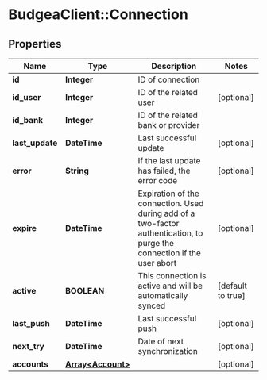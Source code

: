 # BudgeaClient::Connection

## Properties
Name | Type | Description | Notes
------------ | ------------- | ------------- | -------------
**id** | **Integer** | ID of connection | 
**id_user** | **Integer** | ID of the related user | [optional] 
**id_bank** | **Integer** | ID of the related bank or provider | 
**last_update** | **DateTime** | Last successful update | [optional] 
**error** | **String** | If the last update has failed, the error code | [optional] 
**expire** | **DateTime** | Expiration of the connection. Used during add of a two-factor authentication, to purge the connection if the user abort | [optional] 
**active** | **BOOLEAN** | This connection is active and will be automatically synced | [default to true]
**last_push** | **DateTime** | Last successful push | [optional] 
**next_try** | **DateTime** | Date of next synchronization | [optional] 
**accounts** | [**Array&lt;Account&gt;**](Account.md) |  | [optional] 


